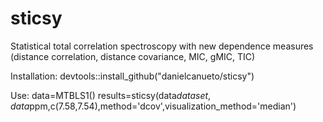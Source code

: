 # sticsy

Statistical total correlation spectroscopy with new dependence measures (distance correlation, distance covariance, MIC, gMIC, TIC)

Installation: devtools::install_github("danielcanueto/sticsy")

Use:
data=MTBLS1()
results=sticsy(data$dataset,data$ppm,c(7.58,7.54),method='dcov',visualization_method='median')
